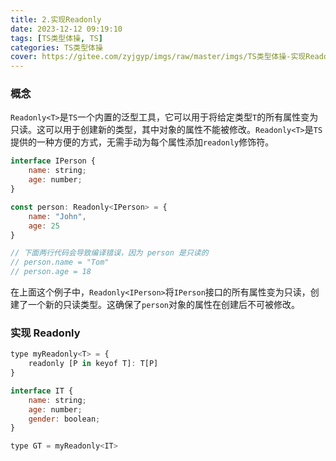```yaml
---
title: 2.实现Readonly
date: 2023-12-12 09:19:10
tags: [TS类型体操, TS]
categories: TS类型体操
cover: https://gitee.com/zyjgyp/imgs/raw/master/imgs/TS类型体操-实现Readonly.webp
---
```


### 概念

`Readonly<T>`是`TS`一个内置的泛型工具，它可以用于将给定类型`T`的所有属性变为只读。这可以用于创建新的类型，其中对象的属性不能被修改。`Readonly<T>`是`TS`提供的一种方便的方式，无需手动为每个属性添加`readonly`修饰符。

```JavaScript
interface IPerson {
    name: string;
    age: number;
}

const person: Readonly<IPerson> = {
    name: "John",
    age: 25
}

// 下面两行代码会导致编译错误，因为 person 是只读的
// person.name = "Tom"
// person.age = 18
```

在上面这个例子中，`Readonly<IPerson>`将`IPerson`接口的所有属性变为只读，创建了一个新的只读类型。这确保了`person`对象的属性在创建后不可被修改。

### 实现 Readonly

```JavaScript
type myReadonly<T> = {
    readonly [P in keyof T]: T[P]
}

interface IT {
    name: string;
    age: number;
    gender: boolean;
}

type GT = myReadonly<IT>
```
